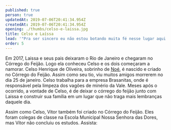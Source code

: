 ```yaml
---
published: true
person: true
updatedAt: 2019-07-06T20:41:34.954Z
createdAt: 2019-07-06T20:41:34.954Z
opening: ./thumbs/celso-e-laissa.jpg
title: Celso e Laíssa
lead: '"Pra ser sincero eu não estou botando muita fé nesse lugar aqui mais não."'
order: 5
---
```


<div class="infos">

Em 2017, Laissa e seus pais deixaram o Rio de Janeiro e chegaram no Córrego do Feijão. Logo ela conheceu Celso e os dois começaram a namorar. Celso Henrique de Oliveira, sobrinho de [Noé]("/noe"), é nascido e criado no Córrego do Feijão. Assim como seu tio, viu muitos amigos morrerem no dia 25 de janeiro. Celso trabalha para a empresa Brasanitas, onde é responsável pela limpeza dos vagões de minério da Vale. Meses após o ocorrido, a vontade de Celso, é de deixar o córrego do feijão junto com Laissa e construir sua família em um lugar que não traga mais lembranças daquele dia.

</div>

<div class="video" title="Título descritivo do vídeo para acessibilidade" data-video="-7vg5fJsSqk"></div>

Assim como Celso, Vitor também foi criado no Córrego do Feijão. Eles foram colegas de classe na Escola Municipal Nossa Senhora das Dores, mas Vítor não concluiu os estudos. Assista:

<div class="video" data-size="small" title="Título descritivo do vídeo para acessibilidade" data-video="Py-bggqpzwI"></div>
